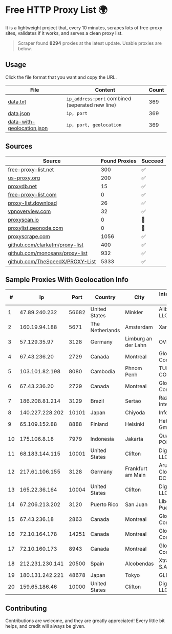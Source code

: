 
# Free HTTP Proxy List 🌍

It is a lightweight project that, every 10 minutes, scrapes lots of free-proxy sites, validates if it works, and serves a clean proxy list.


> Scraper found **8294** proxies at the latest update. Usable proxies are below.

## Usage

Click the file format that you want and copy the URL.


|File|Content|Count|
|----|-------|-----|
|[data.txt](https://raw.githubusercontent.com/themiralay/Proxy-List-World/master/data.txt)|`ip_address:port` combined (seperated new line)|369|
|[data.json](https://raw.githubusercontent.com/themiralay/Proxy-List-World/master/data.json)|`ip, port`|369|
|[data-with-geolocation.json](https://raw.githubusercontent.com/themiralay/Proxy-List-World/master/data-with-geolocation.json)|`ip, port, geolocation`|369|

## Sources

|Source|Found Proxies|Succeed|
|------|-------------|-------|
|[free-proxy-list.net](https://free-proxy-list.net)|300|✅|
|[us-proxy.org](https://www.us-proxy.org)|200|✅|
|[proxydb.net](http://proxydb.net)|15|✅|
|[free-proxy-list.com](https://free-proxy-list.com/?page=&port=&type%5B%5D=http&type%5B%5D=https&up_time=0&search=Search)|0|✅|
|[proxy-list.download](https://www.proxy-list.download/HTTP)|26|✅|
|[vpnoverview.com](https://vpnoverview.com/privacy/anonymous-browsing/free-proxy-servers)|32|✅|
|[proxyscan.io](https://www.proxyscan.io)|0|🚫|
|[proxylist.geonode.com](https://proxylist.geonode.com/api/proxy-list?limit=300&page=1&sort_by=lastChecked&sort_type=desc&protocols=http,https)|0|🚫|
|[proxyscrape.com](https://api.proxyscrape.com/v2/?request=displayproxies&protocol=http&timeout=10000&country=all&ssl=all&anonymity=all)|1056|✅|
|[github.com/clarketm/proxy-list](https://raw.githubusercontent.com/clarketm/proxy-list/master/proxy-list-raw.txt)|400|✅|
|[github.com/monosans/proxy-list](https://raw.githubusercontent.com/monosans/proxy-list/main/proxies/http.txt)|932|✅|
|[github.com/TheSpeedX/PROXY-List](https://raw.githubusercontent.com/TheSpeedX/PROXY-List/master/http.txt)|5333|✅|


## Sample Proxies With Geolocation Info

|#|Ip|Port|Country|City|Internet Service Provider|
|-|--|----|-------|----|-------------------------|
|1|47.89.240.232|56682|United States|Minkler|Alibaba.com LLC|
|2|160.19.94.188|5671|The Netherlands|Amsterdam|Xantho UAB|
|3|57.129.35.97|3128|Germany|Limburg an der Lahn|OVH SAS|
|4|67.43.236.20|2729|Canada|Montreal|GloboTech Communications|
|5|103.101.82.198|8080|Cambodia|Phnom Penh|TURBOTECH CO., LTD.|
|6|67.43.236.20|2729|Canada|Montreal|GloboTech Communications|
|7|186.208.81.214|3129|Brazil|Sertao|RazaoInfo Internet Ltda|
|8|140.227.228.202|10101|Japan|Chiyoda|InfoSphere|
|9|65.109.152.88|8888|Finland|Helsinki|Hetzner Online GmbH|
|10|175.106.8.18|7979|Indonesia|Jakarta|Quantum Dist POP KBJ PS-SH|
|11|68.183.144.115|10001|United States|Clifton|DigitalOcean, LLC|
|12|217.61.106.155|3128|Germany|Frankfurt am Main|Aruba GmbH Cloud Network DC05|
|13|165.22.36.164|10004|United States|Clifton|DigitalOcean, LLC|
|14|67.206.213.202|3120|Puerto Rico|San Juan|Liberty Mobile Puerto Rico Inc.|
|15|67.43.236.18|2863|Canada|Montreal|GloboTech Communications|
|16|72.10.164.178|14251|Canada|Montreal|GloboTech Communications|
|17|72.10.160.173|8943|Canada|Montreal|GloboTech Communications|
|18|212.231.230.141|20500|Spain|Alcobendas|Xtra Telecom S.A|
|19|180.131.242.221|48678|Japan|Tokyo|GLBB Japan KK|
|20|159.65.186.46|10000|United States|Clifton|DigitalOcean, LLC|



## Contributing

Contributions are welcome, and they are greatly appreciated! Every
little bit helps, and credit will always be given.

